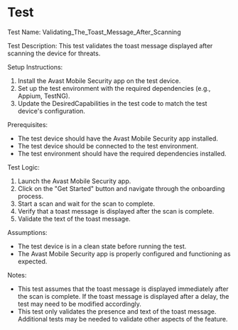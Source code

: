 # Test

Test Name: Validating_The_Toast_Message_After_Scanning

Test Description: This test validates the toast message displayed after scanning the device for threats.

Setup Instructions:

1. Install the Avast Mobile Security app on the test device.
2. Set up the test environment with the required dependencies (e.g., Appium, TestNG).
3. Update the DesiredCapabilities in the test code to match the test device's configuration.

Prerequisites:

- The test device should have the Avast Mobile Security app installed.
- The test device should be connected to the test environment.
- The test environment should have the required dependencies installed.

Test Logic:

1. Launch the Avast Mobile Security app.
2. Click on the "Get Started" button and navigate through the onboarding process.
3. Start a scan and wait for the scan to complete.
4. Verify that a toast message is displayed after the scan is complete.
5. Validate the text of the toast message.

Assumptions:

- The test device is in a clean state before running the test.
- The Avast Mobile Security app is properly configured and functioning as expected.

Notes:

- This test assumes that the toast message is displayed immediately after the scan is complete. If the toast message is displayed after a delay, the test may need to be modified accordingly.
- This test only validates the presence and text of the toast message. Additional tests may be needed to validate other aspects of the feature.
